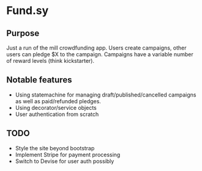 Fund.sy
=======

Purpose
-------
Just a run of the mill crowdfunding app. Users create campaigns, other users can pledge $X to the campaign. Campaigns have a variable number of reward levels (think kickstarter). 

Notable features
----------------
* Using statemachine for managing draft/published/cancelled campaigns as well as paid/refunded pledges.
* Using decorator/service objects
* User authentication from scratch


TODO
----
* Style the site beyond bootstrap
* Implement Stripe for payment processing
* Switch to Devise for user auth possibly